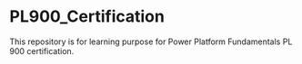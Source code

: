 # PL900_Certification
This repository is for learning purpose for Power Platform Fundamentals PL 900 certification.
